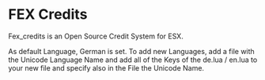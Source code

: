 # FEX Credits

Fex_credits is an Open Source Credit System for ESX.

As default Language, German is set. To add new Languages, add a file with the Unicode Language Name and add all of the Keys of the de.lua / en.lua to your new file and specify also in the File the Unicode Name.
